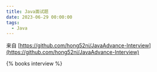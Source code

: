 ```yaml
---
title: Java面试题
date: 2023-06-29 00:00:00
tags:
  - Java
---
```

来自 [https://github.com/hong52ni/JavaAdvance-Interview](https://github.com/hong52ni/JavaAdvance-Interview)
<!-- more -->
{% books interview %}